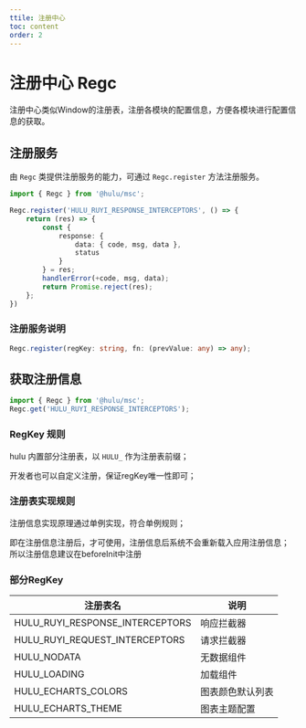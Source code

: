 ```yaml
---
ttile: 注册中心
toc: content
order: 2
---
```


# 注册中心 Regc

注册中心类似Window的注册表，注册各模块的配置信息，方便各模块进行配置信息的获取。

## 注册服务

由 `Regc` 类提供注册服务的能力，可通过 `Regc.register` 方法注册服务。

```ts
import { Regc } from '@hulu/msc';

Regc.register('HULU_RUYI_RESPONSE_INTERCEPTORS', () => {
    return (res) => {
        const {
            response: {
                data: { code, msg, data },
                status
            }
        } = res;
        handlerError(+code, msg, data);
        return Promise.reject(res);
    };
})
```

### 注册服务说明

```ts
Regc.register(regKey: string, fn: (prevValue: any) => any);
```

## 获取注册信息

```ts
import { Regc } from '@hulu/msc';
Regc.get('HULU_RUYI_RESPONSE_INTERCEPTORS');
```

### RegKey 规则

hulu 内置部分注册表，以 `HULU_` 作为注册表前缀；

开发者也可以自定义注册，保证regKey唯一性即可；

### 注册表实现规则

注册信息实现原理通过单例实现，符合单例规则；

即在注册信息注册后，才可使用，注册信息后系统不会重新载入应用注册信息；
所以注册信息建议在beforeInit中注册

### 部分RegKey

| 注册表名 | 说明 |
| --- | --- |
| HULU_RUYI_RESPONSE_INTERCEPTORS | 响应拦截器 |
| HULU_RUYI_REQUEST_INTERCEPTORS | 请求拦截器 |
| HULU_NODATA | 无数据组件 |
| HULU_LOADING | 加载组件 |
| HULU_ECHARTS_COLORS | 图表颜色默认列表 |
| HULU_ECHARTS_THEME | 图表主题配置 |

